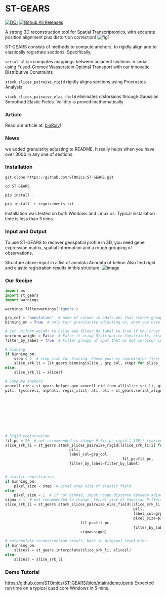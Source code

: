 # ST-GEARS
[![DOI](https://zenodo.org/badge/714884140.svg)](https://zenodo.org/doi/10.5281/zenodo.13131712)
[![Github All Releases](https://img.shields.io/github/downloads/<STOmics>/<ST-GEARS>/total.svg)]()

A strong 3D reconstruction tool for Spatial Transcriptomics, with accurate position alignment plus distortion correction!
![fig1](https://github.com/STOmics/ST-GEARS/assets/96898334/6617eaaf-d6f5-4966-b7da-631d8c08e79d)

ST-GEARS consists of methods to compute anchors, to rigidly align and to elastically registrate sections. Specifically, 

`serial_align` computes mappings between adjacent sections in serial, using Fused-Gromov Wasserstein Optimal Transport with our innovatie Distributive Constraints

`stack_slices_pairwise_rigid` rigidly aligns sections using Procrustes Analysis

`stack_slices_pairwise_elas_field` eliminates distorsions through Gaussian Smoothed Elastic Fields. Validity is proved mathematically

### Article
Read our article at: [bioRxiv](https://www.biorxiv.org/content/10.1101/2023.12.09.570320v1)!

### News
we added granularity adjusting to README. It really helps when you have over 3000 in any one of sections.

### Installation
```python
git clone https://github.com/STOmics/ST-GEARS.git

cd ST-GEARS

pip install .

pip install -r requirements.txt
```
Installation was tested on both Windows and Linux os. Typical installation time is less than 3 mins.

### Input and Output
To use ST-GEARS to recover geospatial profile in 3D, you need gene expression matrix, spatial information and a rough grouping of observations. 

Structure above input in a list of anndata.Anndata of below. Also find rigid and elastic registration results in this structure:
![image](https://github.com/user-attachments/assets/861a99d7-004b-42d4-9689-6289c0328a9a)


### Our Recipe
```python
import os
import st_gears
import warnings

warnings.filterwarnings('ignore')

grp_col = 'annotation'  # name of column in adata.obs that stores grouping information, either cluster or annotation information
binning_on = True  # only turn granularity adjusting on, when you have over 3000 spots in any one of the sections.

# set uniform_weight to False and filter_by_label to True if you trust in your groupping result, and sections are not too far from each other. Otherwise set uniform_weight to True and filter_by_label to False.
uniform_weight = False  # False if using Distributive Constraints, else True
filter_by_label = True  # Filter groups of spot that do not co-occur in two sections when computing anchors

# binning
if binning_on:
    step = 2  # step size for binning. Check your xy coordinates first. For example, when adjacent spots roughly sits 10 away from each other, setting step to 20 would decrease spots for 4 times in binning result. Remain roughly at least 200 spots in each section after binning.
    slice_srk_li = [st_gears.binning(slice_, grp_col, step) for slice_ in slicesl]  # 'slice_srk_li' means 'shrinked slice list'
else:
    slice_srk_li = slicesl

# Compute anchors
anncell_cid = st_gears.helper.gen_anncell_cid_from_all(slice_srk_li, grp_col)
pili, tyscoreli, alphali, regis_ilist, ali, bli = st_gears.serial_align(slice_srk_li, anncell_cid, label_col=grp_col,
                                                                        start_i=0, end_i=len(slicesl)-1,  # index of start and end section from slicesl to be aligned
                                                                        tune_alpha_li=[0.8, 0.2, 0.05, 0.013],  # regularization factor list, recommend to fill values exponentially change among 0 and 1. Longer list indicates finer tuning resolution
                                                                        numItermax=200,  # max number of iteration during optimization
                                                                        dissimilarity_val='kl', dissimilarity_weight_val='kl',
                                                                        uniform_weight=uniform_weight, map_method_dis2wei='logistic',
                                                                        filter_by_label=filter_by_label,
                                                                        use_gpu=False, verbose=True)  # show each iteration or not


# Rigid registration
fil_pc = 20  # not recommended to change # fil_pc_rigid / 100 * (maximum_probability - minimum_probability) + minimum_probability is set as theshhold to filter anchors
slice_srk_li = st_gears.stack_slices_pairwise_rigid([slice_srk_li[i] for i in regis_ilist],
						     pili,
						     label_col=grp_col,
                                                     fil_pc=fil_pc,
						     filter_by_label=filter_by_label)


# elastic registration
if binning_on:
    pixel_size = step  # pixel step size of elastic field. 
else:
    pixel_size = 1  # if not binned, input rough distance between adjacent spots on each section. 
sigma = 1  # not recommended to change. kernel size of Gaussian Filters, with a higher value indicating a smoother elastic field
slice_srk_li = st_gears.stack_slices_pairwise_elas_field([slice_srk_li[i] for i in regis_ilist],
                                                          pili,
                                                          label_col=grp_col,
                                                          pixel_size=pixel_size,
						          fil_pc=fil_pc,
                                                          filter_by_label=filter_by_label,
						          sigma=sigma)

# interpolate reconstruction result, back to original resolution
if binning_on:
    slicesl = st_gears.interpolate(slice_srk_li, slicesl)
else:
    slicesl = slice_srk_li
```

### Demo Tutorial
https://github.com/STOmics/ST-GEARS/blob/main/demo.ipynb
Expected run time on a typical quad core Windows in 5 mins.

